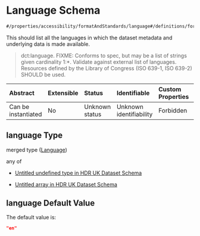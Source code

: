 # Language Schema

```txt
#/properties/accessibility/formatAndStandards/language#/definitions/formatAndStandards/properties/language
```

This should list all the languages in which the dataset metadata and underlying data is made available.

> dct:language. FIXME: Conforms to spec, but may be a list of strings given cardinality 1:\*. Validate against external list of languages. Resources defined by the Library of Congress (ISO 639-1, ISO 639-2) SHOULD be used.

| Abstract            | Extensible | Status         | Identifiable            | Custom Properties | Additional Properties | Access Restrictions | Defined In                                                                                        |
| :------------------ | :--------- | :------------- | :---------------------- | :---------------- | :-------------------- | :------------------ | :------------------------------------------------------------------------------------------------ |
| Can be instantiated | No         | Unknown status | Unknown identifiability | Forbidden         | Allowed               | none                | [dataset.schema.json*](../../../schema/dataset/latest/dataset.schema.json "open original schema") |

## language Type

merged type ([Language](dataset-definitions-formatandstandards-properties-language.md))

any of

*   [Untitled undefined type in HDR UK Dataset Schema](dataset-definitions-formatandstandards-properties-language-anyof-0.md "check type definition")

*   [Untitled array in HDR UK Dataset Schema](dataset-definitions-formatandstandards-properties-language-anyof-1.md "check type definition")

## language Default Value

The default value is:

```json
"en"
```
